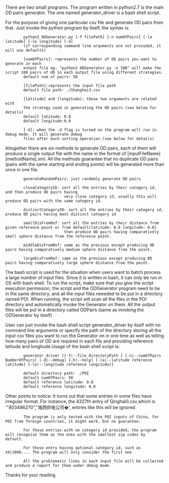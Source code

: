There are two small programs.  The program written in 
python2.7 is the main OD pairs generator. The one named generator_driver is a 
bash shell script.

For the purpose of giving one particular csv file and generate OD pairs 
from that. Just invoke the python program by itself, the syntax is:
 			
			python2 ODGenerator.py [-f filePath] [-n numOfPairs] [-la latitude] [-lo longitude] [-d]
			(if corresponding command line arguments are not provided, it will use defaults)

 			[numOfPairs]: represents the number of OD pairs you want to generate in each 
			output file eg. "python2 ODGenerator.py -n 100" will make the script 100 pairs of OD in each output file using different strategies.
			default num of pairs: 50

			[filePath]:represents the input file path
			default file path: ./Shanghai3.csv

 			[latitude] and [longitude]: these two arguments are related with 
 			the strategy used in generating the OD pairs.(see below for details)
			default latitude: 0.0
			default longitude:0.0

 			[-d]: when the -d flag is turned on the program will run in debug mode. It will generate debug 
			files after each sorting operation.(see below for details)

Altogether there are six methods to generate OD pairs, each of them will produce a single output 
file with the name in the format of [inputFileName][methodName].xml. All the methods guarantee that
no duplicate OD pairs (pairs with the same starting and ending points) will be generated more than 
once in one file.

			generateRandomPairs: just randomly generate OD pairs

			closeCategoryID: sort all the entries by their category id, and then produce OD pairs having 
                              very close category id, usually this will produce OD pairs with the same category id.

			distinctCategoryID: sort all the entries by their category id, produce OD pairs having most distinct category id

			smallDisFromRef: sort all the entries by their distance from given reference point or from default(latitude: 0.0 longitude: 0.0)
                              then produce OD pairs having comparatively small sphere distance from the reference point.

			middleDisFromRef: same as the previous except producing OD pairs having comparatively medium sphere distance from the point.

			largeDisFromRef: same as the previous except producing OD pairs having comparatively large sphere distance from the point.

The bash script is used for the situation when users want to batch process a large number of input files. Since it is written in 
bash, it can only be run in OS with bash shell. To run the script, make sure that you give the script execution permission,
the script and the ODGenerator program need to be in the same directory, and all the input files neeeded to be put in a directory named POI. When running, 
the script will scan all the files in the POI directory and automatically invoke the Generator on them. All the output files will be put in 
a directory called ODPairs (same as invoking the ODGenerator by itself)

User can just invoke the bash shell script generator_driver by itself with no command line arguments or specify the path of the directory storing all 
the input csv files you want to run the Generator on in one time as well as telling how many pairs of OD are required in each file and providing reference 
latitude and longitude.Usage of the bash shell script is:

			generator_driver [[-f|--file DirectoryPath ] [-n|--numOfPairs NumberOfPairs] [-d|--debug] [-h|--help] [-la|--latitude reference latitude] [-lo|--longitude reference longitude]]

			default directory path: ./POI
			default numOfPairs: 50
			default reference latitude: 0.0
			default reference longitude: 0.0

Other points to notice:
			It turns out that some entries in some files have irregular format. For instance, the 4327th entry of Qinghai0.csv,which is 
 			'"803486270","海西供电公司�', entries like this will be ignored

 			The program is only tested with the POI inputs of China, for POI from foreign countries, it might work, but no guarantee.

			For those entries with no category id provided, the program will recognize them as the ones with the smallest zip codes by default.

			For those entry having optional category id, such as 34|1098.... The program will only consider the first one

			All the problematic lines in each input file will be collected and produce a report for them under debug mode

Thanks for your reading.
 
